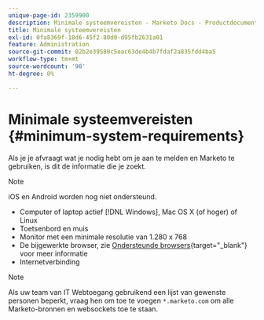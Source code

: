```yaml
---
unique-page-id: 2359900
description: Minimale systeemvereisten - Marketo Docs - Productdocumentatie
title: Minimale systeemvereisten
exl-id: 0fa8369f-18d6-45f2-80d0-d95fb2631a01
feature: Administration
source-git-commit: 02b2e39580c5eac63de4b4b7fdaf2a835fdd4ba5
workflow-type: tm+mt
source-wordcount: '90'
ht-degree: 0%

---
```


# Minimale systeemvereisten {#minimum-system-requirements}

Als je je afvraagt wat je nodig hebt om je aan te melden en Marketo te gebruiken, is dit de informatie die je zoekt.

>[!NOTE]
>
>iOS en Android worden nog niet ondersteund.

* Computer of laptop actief [!DNL Windows], Mac OS X (of hoger) of Linux
* Toetsenbord en muis
* Monitor met een minimale resolutie van 1.280 x 768
* De bijgewerkte browser, zie [Ondersteunde browsers](/help/marketo/product-docs/administration/setup-administration/supported-browsers.md){target="_blank"} voor meer informatie
* Internetverbinding

>[!NOTE]
>
>Als uw team van IT Webtoegang gebruikend een lijst van gewenste personen beperkt, vraag hen om toe te voegen `*.marketo.com` om alle Marketo-bronnen en websockets toe te staan.
